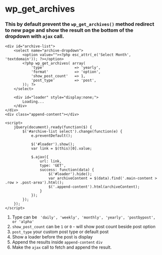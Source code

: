 # wp_get_archives
### This by default prevent the `wp_get_archives()` method redirect to new page and show the result on the bottom of the dropdown with `ajax` call.

```
<div id="archive-list">
    <select name="archive-dropdown">
        <option value=""><?php esc_attr(_e('Select Month', 'textdomain')); ?></option>
        <?php wp_get_archives( array(
            'type'              => 'yearly', 
            'format'            => 'option', 
            'show_post_count'   => 1,
            'post_type'         => 'post',
        )); ?>
    </select>

    <div id="loader" style="display:none;">
        Loading...
    </div>
</div>
<div class="append-content"></div>

<script>
    jQuery(document).ready(function($) {
        $('#archive-list select').change(function(e) {
            e.preventDefault();

            $('#loader').show();
            var link = $(this)[0].value;

            $.ajax({
                url: link,
                type: 'GET',
                success: function(data) {
                    $('#loader').hide();
                    var archiveContent = $(data).find('.main-content > .row > .post-area').html();
                    $('.append-content').html(archiveContent);
                }
            });
        });
    });
</script>
```

1. Type can be ``` 'daily', 'weekly', 'monthly', 'yearly', 'postbypost', or 'alpha'```
2. ``` show_post_count ``` can be `1` or `0` - will show post count beside post option
3. ``` post_type ``` your custom post type or default post
4. Show a loader before the post is display
5. Append the results inside ``` append-content ``` `div`
6. Make the `ajax` call to fetch and append the result.
